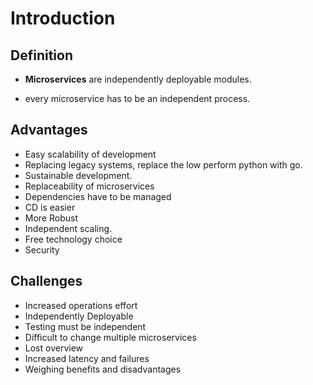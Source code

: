 # Introduction

## Definition

* **Microservices** are independently deployable modules.

* every microservice has to be an independent process.

## Advantages

* Easy scalability of development
* Replacing legacy systems, replace the low perform python with go.
* Sustainable development. 
* Replaceability of microservices
* Dependencies have to be managed
* CD is easier
* More Robust
* Independent scaling.
* Free technology choice
* Security

## Challenges

* Increased operations effort
* Independently Deployable
* Testing must be independent
* Difficult to change multiple microservices
* Lost overview
* Increased latency and failures
* Weighing benefits and disadvantages